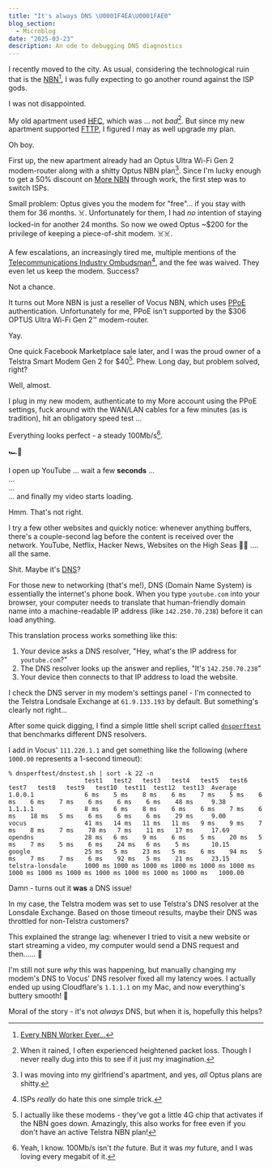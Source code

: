 ```yaml
---
title: "It's always DNS \U0001F4EA\U0001FAE0"
blog_section:
  - Microblog
date: "2025-03-23"
description: An ode to debugging DNS diagnostics
---
```


I recently moved to the city. As usual, considering the technological ruin that is the [NBN](https://en.wikipedia.org/wiki/National_Broadband_Network)[^1], I was fully expecting to go another round against the ISP gods.

I was not disappointed.

My old apartment used [HFC](https://en.wikipedia.org/wiki/Hybrid_fiber-coaxial), which was ... not _bad_[^2]. But since my new apartment supported [FTTP](https://en.wikipedia.org/wiki/Fiber_to_the_x), I figured I may as well upgrade my plan.

Oh boy.

First up, the new apartment already had an Optus Ultra Wi-Fi Gen 2 modem-router along with a shitty Optus NBN plan[^3]. Since I'm lucky enough to get a 50% discount on [More NBN](https://www.more.com.au) through work, the first step was to switch ISPs.

Small problem: Optus gives you the modem for "free"... if you stay with them for 36 months. ☠️. Unfortunately for them, I had _no_ intention of staying locked-in for another 24 months. So now we owed Optus ~$200 for the privilege of keeping a piece-of-shit modem. ☠️☠️.

A few escalations, an increasingly tired me, multiple mentions of the [Telecommunications Industry Ombudsman](https://www.tio.com.au)[^4], and the fee was waived. They even let us keep the modem. Success?

Not a chance.

It turns out More NBN is just a reseller of Vocus NBN, which uses [PPoE](https://en.wikipedia.org/wiki/Point-to-Point_Protocol_over_Ethernet) authentication. Unfortunately for me, PPoE isn't supported by the $306 OPTUS Ultra Wi-Fi Gen 2™️ modem-router.

Yay.

One quick Facebook Marketplace sale later, and I was the proud owner of a Telstra Smart Modem Gen 2 for $40[^5]. Phew. Long day, but problem solved, right?

Well, almost.

I plug in my new modem, authenticate to my More account using the PPoE settings, fuck around with the WAN/LAN cables for a few minutes (as is tradition), hit an obligatory speed test ...

Everything looks perfect - a steady 100Mb/s[^6].

🏎️💨

I open up YouTube ... wait a few **seconds** 
...  
...  
...  
... and finally my video starts loading.

Hmm. That's not right.

I try a few other websites and quickly notice: whenever anything buffers, there's a couple-second lag before the content is received over the network.
YouTube, Netflix, Hacker News, Websites on the High Seas 🏴‍☠️ .... all the same.

Shit. Maybe it's [DNS](https://en.wikipedia.org/wiki/Domain_Name_System)?

For those new to networking (that's me!), DNS (Domain Name System) is essentially the internet's phone book. When you type `youtube.com` into your browser, your computer needs to translate that human-friendly domain name into a machine-readable IP address (like `142.250.70.238`) before it can load anything.

This translation process works something like this:

1. Your device asks a DNS resolver, "Hey, what's the IP address for `youtube.com`?"
2. The DNS resolver looks up the answer and replies, "It's `142.250.70.238`"
3. Your device then connects to that IP address to load the website.

I check the DNS server in my modem's settings panel - I'm connected to the Telstra Londsale Exchange at `61.9.133.193` by default. But something's clearly not right...

After some quick digging, I find a simple little shell script called [`dnsperftest`](https://github.com/cleanbrowsing/dnsperftest) that benchmarks different DNS resolvers.

I add in Vocus' `111.220.1.1` and get something like the following (where `1000.00` represents a 1-second timeout):

```shell
% dnsperftest/dnstest.sh | sort -k 22 -n
                     test1   test2   test3   test4   test5   test6   test7   test8   test9   test10  test11  test12  test13  Average
1.0.0.1              6 ms    5 ms    8 ms    6 ms    7 ms    5 ms    6 ms    6 ms    7 ms    6 ms    6 ms    6 ms    48 ms     9.38
1.1.1.1              8 ms    6 ms    8 ms    6 ms    6 ms    7 ms    6 ms    18 ms   5 ms    6 ms    6 ms    6 ms    29 ms     9.00
vocus                41 ms   14 ms   11 ms   11 ms   9 ms    9 ms    7 ms    8 ms    7 ms    78 ms   7 ms    11 ms   17 ms     17.69
opendns              28 ms   6 ms    9 ms    6 ms    5 ms    20 ms   5 ms    7 ms    5 ms    6 ms    24 ms   6 ms    5 ms      10.15
google               25 ms   5 ms    23 ms   5 ms    6 ms    94 ms   5 ms    7 ms    7 ms    6 ms    92 ms   5 ms    21 ms     23.15
telstra-lonsdale     1000 ms 1000 ms 1000 ms 1000 ms 1000 ms 1000 ms 1000 ms 1000 ms 1000 ms 1000 ms 1000 ms 1000 ms 1000 ms   1000.00
```

Damn - turns out it **was** a DNS issue!

In my case, the Telstra modem was set to use Telstra's DNS resolver at the Lonsdale Exchange. Based on those timeout results, maybe their DNS was throttled for non-Telstra customers?

This explained the strange lag: whenever I tried to visit a new website or start streaming a video, my computer would send a DNS request and then...... 🐌

I'm still not sure *why* this was happening, but manually changing my modem's DNS to Vocus' DNS resolver fixed all my latency woes. I actually ended up using Cloudflare's `1.1.1.1` on my Mac, and now everything's buttery smooth! 🚀

Moral of the story - it's not _always_ DNS, but when it is, hopefully this helps?

[^1]: [Every NBN Worker Ever...](https://www.youtube.com/watch?v=8AfEhoU44L0)
[^2]: When it rained, I often experienced heightened packet loss. Though I never really dug into this to see if it just my imagination.
[^3]: I was moving into my girlfriend's apartment, and yes, _all_ Optus plans are shitty.
[^4]: ISPs _really_ do hate this one simple trick.
[^5]: I actually like these modems - they've got a little 4G chip that activates if the NBN goes down. Amazingly, this also works for free even if you don't have an active Telstra NBN plan!
[^6]: Yeah, I know. 100Mb/s isn't *the* future. But it was *my* future, and I was loving every megabit of it.
